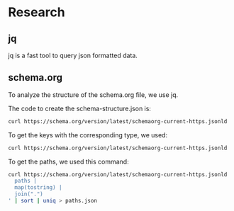 # Research

## jq

jq is a fast tool to query json formatted data.

## schema.org

To analyze the structure of the schema.org file, we use jq.

The code to create the schema-structure.json is:

```bash
curl https://schema.org/version/latest/schemaorg-current-https.jsonld | jq 'recurse | objects | keys | unique' | jq -s 'unique' > schema-structure.json
```

To get the keys with the corresponding type, we used:

```bash
curl https://schema.org/version/latest/schemaorg-current-https.jsonld | jq 'recurse | objects | to_entries | map({key: .key, type: (.value | type)}) | unique_by(.key + .type)' | jq -s 'add | unique_by(.key + .type)'

```

To get the paths, we used this command:

```bash
curl https://schema.org/version/latest/schemaorg-current-https.jsonld | jq '
  paths |
  map(tostring) |
  join(".")
' | sort | uniq > paths.json
```
